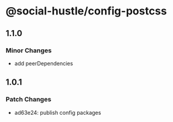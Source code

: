 # @social-hustle/config-postcss

## 1.1.0

### Minor Changes

- add peerDependencies

## 1.0.1

### Patch Changes

- ad63e24: publish config packages
